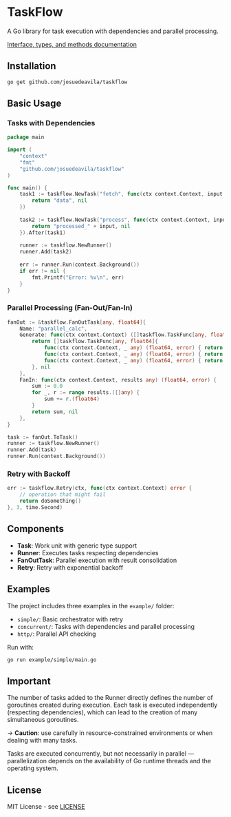 # TaskFlow

A Go library for task execution with dependencies and parallel processing.

[Interface, types, and methods documentation](https://pkg.go.dev/github.com/josuedeavila/taskflow)

## Installation

```bash
go get github.com/josuedeavila/taskflow
```

## Basic Usage

### Tasks with Dependencies

```go
package main

import (
    "context"
    "fmt"
    "github.com/josuedeavila/taskflow"
)

func main() {
    task1 := taskflow.NewTask("fetch", func(ctx context.Context, input any) (string, error) {
        return "data", nil
    })
    
    task2 := taskflow.NewTask("process", func(ctx context.Context, input string) (string, error) {
        return "processed_" + input, nil
    }).After(task1)
    
    runner := taskflow.NewRunner()
    runner.Add(task2)
    
    err := runner.Run(context.Background())
    if err != nil {
        fmt.Printf("Error: %v\n", err)
    }
}
```

### Parallel Processing (Fan-Out/Fan-In)

```go
fanOut := &taskflow.FanOutTask[any, float64]{
    Name: "parallel_calc",
    Generate: func(ctx context.Context) ([]taskflow.TaskFunc[any, float64], error) {
        return []taskflow.TaskFunc[any, float64]{
            func(ctx context.Context, _ any) (float64, error) { return 10.0, nil },
            func(ctx context.Context, _ any) (float64, error) { return 20.0, nil },
            func(ctx context.Context, _ any) (float64, error) { return 30.0, nil },
        }, nil
    },
    FanIn: func(ctx context.Context, results any) (float64, error) {
        sum := 0.0
        for _, r := range results.([]any) {
            sum += r.(float64)
        }
        return sum, nil
    },
}

task := fanOut.ToTask()
runner := taskflow.NewRunner()
runner.Add(task)
runner.Run(context.Background())
```

### Retry with Backoff

```go
err := taskflow.Retry(ctx, func(ctx context.Context) error {
    // operation that might fail
    return doSomething()
}, 3, time.Second)
```

## Components

- **Task**: Work unit with generic type support
- **Runner**: Executes tasks respecting dependencies
- **FanOutTask**: Parallel execution with result consolidation
- **Retry**: Retry with exponential backoff

## Examples

The project includes three examples in the `example/` folder:

- `simple/`: Basic orchestrator with retry
- `concurrent/`: Tasks with dependencies and parallel processing
- `http/`: Parallel API checking

Run with:

```bash
go run example/simple/main.go
```

## Important

The number of tasks added to the Runner directly defines the number of goroutines created during execution. Each task is executed independently (respecting dependencies), which can lead to the creation of many simultaneous goroutines.

→ **Caution**: use carefully in resource-constrained environments or when dealing with many tasks.

Tasks are executed concurrently, but not necessarily in parallel — parallelization depends on the availability of Go runtime threads and the operating system.

## License

MIT License - see [LICENSE](LICENSE)